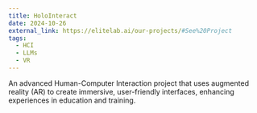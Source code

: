 ```yaml
---
title: HoloInteract
date: 2024-10-26
external_link: https://elitelab.ai/our-projects/#See%20Project
tags:
  - HCI
  - LLMs
  - VR
---
```


An advanced Human-Computer Interaction project that uses augmented reality (AR) to create immersive, user-friendly interfaces, enhancing experiences in education and training.

<!--more-->
